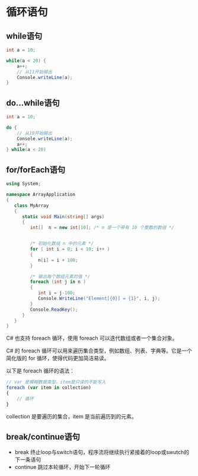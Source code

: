 # 循环语句

## while语句

```csharp
int a = 10;

while(a < 20) {
    a++;
    // 从11开始输出
    Console.writeLine(a);
}
```

## do...while语句
```csharp
int a = 10;

do {
    // 从10开始输出
    Console.writeLine(a); 
    a++;
} while(a < 20)
```

## for/forEach语句
```csharp
using System;

namespace ArrayApplication
{
   class MyArray
   {
      static void Main(string[] args)
      {
         int[]  n = new int[10]; /* n 是一个带有 10 个整数的数组 */


         /* 初始化数组 n 中的元素 */        
         for ( int i = 0; i < 10; i++ )
         {
            n[i] = i + 100;
         }

         /* 输出每个数组元素的值 */
         foreach (int j in n )
         {
            int i = j-100;
            Console.WriteLine("Element[{0}] = {1}", i, j);
         }
         Console.ReadKey();
      }
   }
}
```

C# 也支持 foreach 循环，使用 foreach 可以迭代数组或者一个集合对象。

C# 的 foreach 循环可以用来遍历集合类型，例如数组、列表、字典等。它是一个简化版的 for 循环，使得代码更加简洁易读。

以下是 foreach 循环的语法：

```js
// var 是模糊数据类型，item是只读的不能写入
foreach (var item in collection)
{
    // 循环
}
```
collection 是要遍历的集合，item 是当前遍历到的元素。

## break/continue语句

- break 终止loop与switch语句，程序流将继续执行紧接着的loop或swutch的下一条语句
- continue 跳过本轮循环，开始下一轮循环